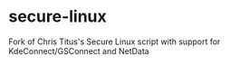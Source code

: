 # secure-linux
Fork of Chris Titus's Secure Linux script with support for KdeConnect/GSConnect and NetData

